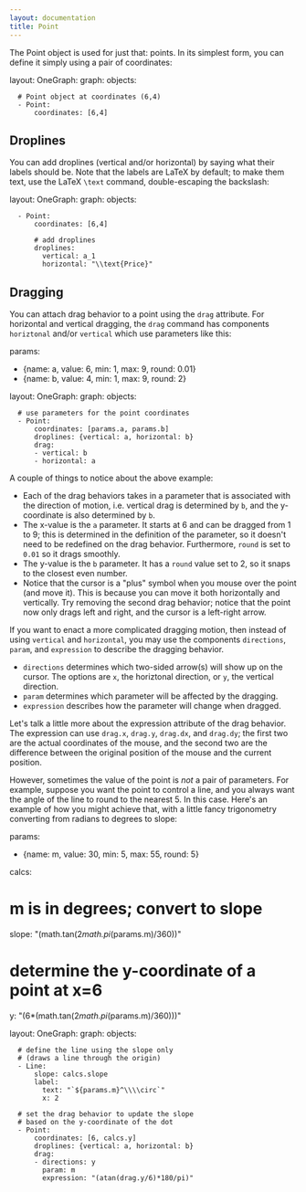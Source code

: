 ```yaml
---
layout: documentation
title: Point
---
```


The Point object is used for just that: points. In its simplest form, you can define it simply using a pair of coordinates:

<div width="500" height="410" class="codePreview">

layout:
  OneGraph:
    graph:
      objects:

      # Point object at coordinates (6,4)
      - Point:
          coordinates: [6,4]


</div>

## Droplines

You can add droplines (vertical and/or horizontal) by saying what their labels should be. Note that the labels are LaTeX by default; to make them text, use the LaTeX `\text` command, double-escaping the backslash:

<div width="500" height="425" class="codePreview">
	
layout:
  OneGraph:
    graph:
      objects:

      - Point:
          coordinates: [6,4]

          # add droplines
          droplines:
            vertical: a_1
            horizontal: "\\text{Price}"

</div>

## Dragging

You can attach drag behavior to a point using the `drag` attribute. For horizontal and vertical dragging, the `drag` command has components `horiztonal` and/or `vertical` which use parameters like this: 

<div width="500" height="425" class="codePreview">
	
params:
- {name: a, value: 6, min: 1, max: 9, round: 0.01}
- {name: b, value: 4, min: 1, max: 9, round: 2}

layout:
  OneGraph:
    graph:
      objects:

      # use parameters for the point coordinates
      - Point:
          coordinates: [params.a, params.b]
          droplines: {vertical: a, horizontal: b}
          drag:
          - vertical: b
          - horizontal: a

</div>

A couple of things to notice about the above example:
* Each of the drag behaviors takes in a parameter that is associated with the direction of motion, i.e. vertical drag is determined by `b`, and the y-coordinate is also determined by `b`.
* The x-value is the `a` parameter. It starts at 6 and can be dragged from 1 to 9; this is determined in the definition of the parameter, so it doesn't need to be redefined on the drag behavior. Furthermore, `round` is set to `0.01` so it drags smoothly.
* The y-value is the `b` parameter. It has a `round` value set to 2, so it snaps to the closest even number.
* Notice that the cursor is a "plus" symbol when you mouse over the point (and move it). This is because you can move it both horizontally and vertically. Try removing the second drag behavior; notice that the point now only drags left and right, and the cursor is a left-right arrow.

If you want to enact a more complicated dragging motion, then instead of using `vertical` and `horizontal`, you may use the components `directions`, `param`, and `expression` to describe the dragging behavior.
* `directions` determines which two-sided arrow(s) will show up on the cursor. The options are `x`, the horiztonal direction, or `y`, the vertical direction. 
* `param` determines which parameter will be affected by the dragging. 
* `expression` describes how the parameter will change when dragged. 

Let's talk a little more about the expression attribute of the drag behavior. The expression can use `drag.x`, `drag.y`, `drag.dx`, and `drag.dy`; the first two are the actual coordinates of the mouse, and the second two are the difference between the original position of the mouse and the current position.

However, sometimes the value of the point is _not_ a pair of parameters. For example, suppose you want the point to control a line, and you always want the angle of the line to round to the nearest 5. In this case. Here's an example of how you might achieve that, with a little fancy trigonometry converting from radians to degrees to slope:

<div width="500" height="425" class="codePreview">
	
params:
- {name: m, value: 30, min: 5, max: 55, round: 5}

calcs:

  # m is in degrees; convert to slope
  slope: "(math.tan(2*math.pi*(params.m)/360))"

  # determine the y-coordinate of a point at x=6
  y: "(6*(math.tan(2*math.pi*(params.m)/360)))"

layout:
  OneGraph:
    graph:
      objects:

      # define the line using the slope only
      # (draws a line through the origin)
      - Line:
          slope: calcs.slope
          label:
            text: "`${params.m}^\\\\circ`"
            x: 2

      # set the drag behavior to update the slope
      # based on the y-coordinate of the dot 
      - Point:
          coordinates: [6, calcs.y]
          droplines: {vertical: a, horizontal: b}
          drag:
          - directions: y
            param: m
            expression: "(atan(drag.y/6)*180/pi)"

</div>